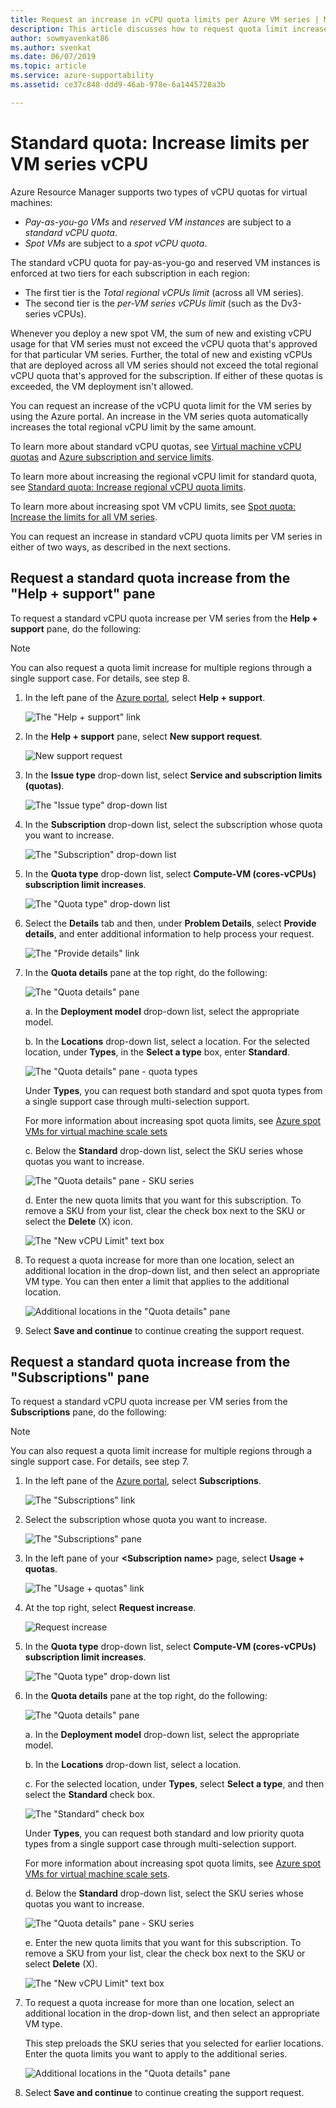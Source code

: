 ```yaml
---
title: Request an increase in vCPU quota limits per Azure VM series | Microsoft Docs
description: This article discusses how to request quota limit increases per VM vCPU.
author: sowmyavenkat86
ms.author: svenkat
ms.date: 06/07/2019
ms.topic: article
ms.service: azure-supportability
ms.assetid: ce37c848-ddd9-46ab-978e-6a1445728a3b

---
```


# Standard quota: Increase limits per VM series vCPU

Azure Resource Manager supports two types of vCPU quotas for virtual machines:
* *Pay-as-you-go VMs* and *reserved VM instances* are subject to a *standard vCPU quota*.
* *Spot VMs* are subject to a *spot vCPU quota*. 

The standard vCPU quota for pay-as-you-go and reserved VM instances is enforced at two tiers for each subscription in each region:
* The first tier is the *Total regional vCPUs limit* (across all VM series).
* The second tier is the *per-VM series vCPUs limit* (such as the Dv3-series vCPUs). 

Whenever you deploy a new spot VM, the sum of new and existing vCPU usage for that VM series must not exceed the vCPU quota that's approved for that particular VM series. Further, the total of new and existing vCPUs that are deployed across all VM series should not exceed the total regional vCPU quota that's approved for the subscription. If either of these quotas is exceeded, the VM deployment isn't allowed.

You can request an increase of the vCPU quota limit for the VM series by using the Azure portal. An increase in the VM series quota automatically increases the total regional vCPU limit by the same amount. 

To learn more about standard vCPU quotas, see [Virtual machine vCPU quotas](https://docs.microsoft.com/azure/virtual-machines/windows/quotas) and [Azure subscription and service limits](https://docs.microsoft.com/azure/azure-supportability/classic-deployment-model-quota-increase-requests). 

To learn more about increasing the regional vCPU limit for standard quota, see [Standard quota: Increase regional vCPU quota limits](https://docs.microsoft.com/azure/azure-supportability/regional-quota-requests). 

To learn more about increasing spot VM vCPU limits, see [Spot quota: Increase the limits for all VM series](https://docs.microsoft.com/azure/azure-supportability/low-priority-quota).

You can request an increase in standard vCPU quota limits per VM series in either of two ways, as described in the next sections.

## Request a standard quota increase from the "Help + support" pane

To request a standard vCPU quota increase per VM series from the **Help + support** pane, do the following: 

> [!NOTE]
> You can also request a quota limit increase for multiple regions through a single support case. For details, see step 8.

1. In the left pane of the [Azure portal](https://portal.azure.com), select **Help + support**.

   ![The "Help + support" link](./media/resource-manager-core-quotas-request/helpsupport.png)
 
1. In the **Help + support** pane, select **New support request**. 

    ![New support request](./media/resource-manager-core-quotas-request/newsupportrequest.png)

1. In the **Issue type** drop-down list, select **Service and subscription limits (quotas)**.

   ![The "Issue type" drop-down list](./media/resource-manager-core-quotas-request/issuetypedropdown.png)

1. In the **Subscription** drop-down list, select the subscription whose quota you want to increase.

   ![The "Subscription" drop-down list](./media/resource-manager-core-quotas-request/select-subscription-sr.png)
   
1. In the **Quota type** drop-down list, select **Compute-VM (cores-vCPUs) subscription limit increases**. 

   ![The "Quota type" drop-down list](./media/resource-manager-core-quotas-request/select-quota-type.png)

1. Select the **Details** tab and then, under **Problem Details**, select **Provide details**, and enter additional information to help process your request.

   ![The "Provide details" link](./media/resource-manager-core-quotas-request/provide-details.png)

1. In the **Quota details** pane at the top right, do the following:

   ![The "Quota details" pane](./media/resource-manager-core-quotas-request/1-7.png)

   a. In the **Deployment model** drop-down list, select the appropriate model.

   b. In the **Locations** drop-down list, select a location. For the selected location, under **Types**, in the **Select a type** box, enter **Standard**.

   ![The "Quota details" pane - quota types](./media/resource-manager-core-quotas-request/1-8.png)

   Under **Types**, you can request both standard and spot quota types from a single support case through multi-selection support.
   
   For more information about increasing spot quota limits, see [Azure spot VMs for virtual machine scale sets](https://docs.microsoft.com/azure/virtual-machine-scale-sets/use-spot)

   c. Below the **Standard** drop-down list, select the SKU series whose quotas you want to increase.

   ![The "Quota details" pane - SKU series](./media/resource-manager-core-quotas-request/1-9.png)

   d. Enter the new quota limits that you want for this subscription. To remove a SKU from your list, clear the check box next to the SKU or select the **Delete** (X) icon. 

   ![The "New vCPU Limit" text box](./media/resource-manager-core-quotas-request/1-10.png)

1. To request a quota increase for more than one location, select an additional location in the drop-down list, and then select an appropriate VM type. You can then enter a limit that applies to the additional location.

   ![Additional locations in the "Quota details" pane](./media/resource-manager-core-quotas-request/1-11.png)
   
1. Select **Save and continue** to continue creating the support request.

## Request a standard quota increase from the "Subscriptions" pane

To request a standard vCPU quota increase per VM series from the **Subscriptions** pane, do the following:

> [!NOTE]
> You can also request a quota limit increase for multiple regions through a single support case. For details, see step 7.

1. In the left pane of the [Azure portal](https://portal.azure.com), select **Subscriptions**.

   ![The "Subscriptions" link](./media/resource-manager-core-quotas-request/subscriptions.png)

1. Select the subscription whose quota you want to increase.

   ![The "Subscriptions" pane](./media/resource-manager-core-quotas-request/select-subscription.png)

1. In the left pane of your **\<Subscription name>** page, select **Usage + quotas**.

   ![The "Usage + quotas" link](./media/resource-manager-core-quotas-request/select-usage-quotas.png)

1. At the top right, select **Request increase**.

   ![Request increase](./media/resource-manager-core-quotas-request/request-increase.png)

1. In the **Quota type** drop-down list, select **Compute-VM (cores-vCPUs) subscription limit increases**.

   ![The "Quota type" drop-down list](./media/resource-manager-core-quotas-request/select-quota-type.png)
   
1. In the **Quota details** pane at the top right, do the following:

   ![The "Quota details" pane](./media/resource-manager-core-quotas-request/1-1-6.png)

   a. In the **Deployment model** drop-down list, select the appropriate model.

   b. In the **Locations** drop-down list, select a location. 
   
   c. For the selected location, under **Types**, select **Select a type**, and then select the **Standard** check box.

   ![The "Standard" check box](./media/resource-manager-core-quotas-request/1-1-7.png)
   
   Under **Types**, you can request both standard and low priority quota types from a single support case through multi-selection support.
   
   For more information about increasing spot quota limits, see [Azure spot VMs for virtual machine scale sets](https://docs.microsoft.com/azure/virtual-machine-scale-sets/use-spot).

   d. Below the **Standard** drop-down list, select the SKU series whose quotas you want to increase.

   ![The "Quota details" pane - SKU series](./media/resource-manager-core-quotas-request/1-1-8.png)

   e. Enter the new quota limits that you want for this subscription. To remove a SKU from your list, clear the check box next to the SKU or select **Delete** (X). 

   ![The "New vCPU Limit" text box](./media/resource-manager-core-quotas-request/1-1-9.png)
   
1. To request a quota increase for more than one location, select an additional location in the drop-down list, and then select an appropriate VM type. 

   This step preloads the SKU series that you selected for earlier locations. Enter the quota limits you want to apply to the additional series.
   
   ![Additional locations in the "Quota details" pane](./media/resource-manager-core-quotas-request/1-1-10.png)
 
1. Select **Save and continue** to continue creating the support request.